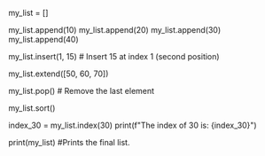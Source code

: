 my_list = []

my_list.append(10)
my_list.append(20)
my_list.append(30)
my_list.append(40)

my_list.insert(1, 15)  # Insert 15 at index 1 (second position)

my_list.extend([50, 60, 70])

my_list.pop()  # Remove the last element

my_list.sort()

index_30 = my_list.index(30)
print(f"The index of 30 is: {index_30}")

print(my_list) #Prints the final list.
